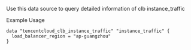 Use this data source to query detailed information of clb instance_traffic

Example Usage

```hcl
data "tencentcloud_clb_instance_traffic" "instance_traffic" {
  load_balancer_region = "ap-guangzhou"
}
```